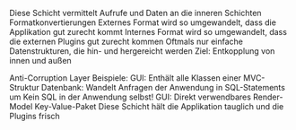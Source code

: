 Diese Schicht vermittelt Aufrufe und Daten an die inneren Schichten
    Formatkonvertierungen
        Externes Format wird so umgewandelt, dass die Applikation gut zurecht kommt
        Internes Format wird so umgewandelt, dass die externen Plugins gut zurecht kommen
Oftmals nur einfache Datenstrukturen, die hin- und hergereicht werden
Ziel: Entkopplung von innen und außen

Anti-Corruption Layer
Beispiele:
    GUI: Enthält alle Klassen einer MVC-Struktur
    Datenbank: Wandelt Anfragen der Anwendung in SQL-Statements um
        Kein SQL in der Anwendung selbst!
    GUI: Direkt verwendbares Render-Model
        Key-Value-Paket
Diese Schicht hält die Applikation tauglich und die Plugins frisch